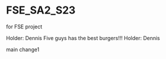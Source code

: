 # FSE_SA2_S23
for FSE project

Holder: Dennis
Five guys has the best burgers!!!
Holder: Dennis

main change1
